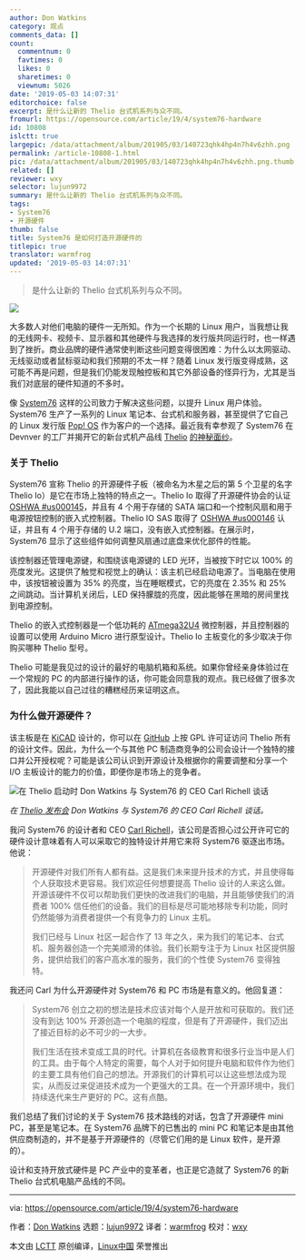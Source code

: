 ```yaml
---
author: Don Watkins
category: 观点
comments_data: []
count:
  commentnum: 0
  favtimes: 0
  likes: 0
  sharetimes: 0
  viewnum: 5026
date: '2019-05-03 14:07:31'
editorchoice: false
excerpt: 是什么让新的 Thelio 台式机系列与众不同。
fromurl: https://opensource.com/article/19/4/system76-hardware
id: 10808
islctt: true
largepic: /data/attachment/album/201905/03/140723qhk4hp4n7h4v6zhh.png
permalink: /article-10808-1.html
pic: /data/attachment/album/201905/03/140723qhk4hp4n7h4v6zhh.png.thumb.jpg
related: []
reviewer: wxy
selector: lujun9972
summary: 是什么让新的 Thelio 台式机系列与众不同。
tags:
- System76
- 开源硬件
thumb: false
title: System76 是如何打造开源硬件的
titlepic: true
translator: warmfrog
updated: '2019-05-03 14:07:31'
---
```



> 
> 是什么让新的 Thelio 台式机系列与众不同。
> 
> 
> 


![](/data/attachment/album/201905/03/140723qhk4hp4n7h4v6zhh.png)


大多数人对他们电脑的硬件一无所知。作为一个长期的 Linux 用户，当我想让我的无线网卡、视频卡、显示器和其他硬件与我选择的发行版共同运行时，也一样遇到了挫折。商业品牌的硬件通常使判断这些问题变得很困难：为什么以太网驱动、无线驱动或者鼠标驱动和我们预期的不太一样？随着 Linux 发行版变得成熟，这可能不再是问题，但是我们仍能发现触控板和其它外部设备的怪异行为，尤其是当我们对底层的硬件知道的不多时。


像 [System76](https://system76.com/) 这样的公司致力于解决这些问题，以提升 Linux 用户体验。System76 生产了一系列的 Linux 笔记本、台式机和服务器，甚至提供了它自己的 Linux 发行版 [Pop! OS](https://opensource.com/article/18/1/behind-scenes-popos-linux) 作为客户的一个选择。最近我有幸参观了 System76 在 Devnver 的工厂并揭开它的新台式机产品线 [Thelio](https://system76.com/desktops) [的神秘面纱](https://system76.com/desktops)。


### 关于 Thelio


System76 宣称 Thelio 的开源硬件子板（被命名为木星之后的第 5 个卫星的名字 Thelio Io）是它在市场上独特的特点之一。Thelio Io 取得了开源硬件协会的认证 [OSHWA #us000145](https://certification.oshwa.org/us000145.html)，并且有 4 个用于存储的 SATA 端口和一个控制风扇和用于电源按钮控制的嵌入式控制器。Thelio IO SAS 取得了 [OSHWA #us000146](https://certification.oshwa.org/us000146.html) 认证，并且有 4 个用于存储的 U.2 端口，没有嵌入式控制器。在展示时，System76 显示了这些组件如何调整风扇通过底盘来优化部件的性能。


该控制器还管理电源键，和围绕该电源键的 LED 光环，当被按下时它以 100% 的亮度发光。这提供了触觉和视觉上的确认：该主机已经启动电源了。当电脑在使用中，该按钮被设置为 35% 的亮度，当在睡眠模式，它的亮度在 2.35% 和 25% 之间跳动。当计算机关闭后，LED 保持朦胧的亮度，因此能够在黑暗的房间里找到电源控制。


Thelio 的嵌入式控制器是一个低功耗的 [ATmega32U4](https://www.microchip.com/wwwproducts/ATmega32u4) 微控制器，并且控制器的设置可以使用 Arduino Micro 进行原型设计。Thelio Io 主板变化的多少取决于你购买哪种 Thelio 型号。


Thelio 可能是我见过的设计的最好的电脑机箱和系统。如果你曾经亲身体验过在一个常规的 PC 的内部进行操作的话，你可能会同意我的观点。我已经做了很多次了，因此我能以自己过往的糟糕经历来证明这点。


### 为什么做开源硬件？


该主板是在 [KiCAD](http://kicad-pcb.org/) 设计的，你可以在 [GitHub](https://github.com/system76/thelio-io) 上按 GPL 许可证访问 Thelio 所有的设计文件。因此，为什么一个与其他 PC 制造商竞争的公司会设计一个独特的接口并公开授权呢？可能是该公司认识到开源设计及根据你的需要调整和分享一个 I/O 主板设计的能力的价值，即便你是市场上的竞争者。


![在 Thelio 启动时 Don Watkins 与 System76 的 CEO Carl Richell 谈话](/data/attachment/album/201905/03/140738u7shdetwdoostzsp.jpg "Don Watkins speaks with System76 CEO Carl Richell at the Thelio launch event.")


*在 [Thelio 发布会](https://trevgstudios.smugmug.com/System76/121418-Thelio-Press-Event/i-FKWFxFv) Don Watkins 与 System76 的 CEO Carl Richell 谈话。*


我问 System76 的设计者和 CEO [Carl Richell](https://www.linkedin.com/in/carl-richell-9435781)，该公司是否担心过公开许可它的硬件设计意味着有人可以采取它的独特设计并用它来将 System76 驱逐出市场。他说：



> 
> 开源硬件对我们所有人都有益。这是我们未来提升技术的方式，并且使得每个人获取技术更容易。我们欢迎任何想要提高 Thelio 设计的人来这么做。开源该硬件不仅可以帮助我们更快的改进我们的电脑，并且能够使我们的消费者 100% 信任他们的设备。我们的目标是尽可能地移除专利功能，同时仍然能够为消费者提供一个有竞争力的 Linux 主机。
> 
> 
> 我们已经与 Linux 社区一起合作了 13 年之久，来为我们的笔记本、台式机、服务器创造一个完美顺滑的体验。我们长期专注于为 Linux 社区提供服务，提供给我们的客户高水准的服务，我们的个性使 System76 变得独特。
> 
> 
> 


我还问 Carl 为什么开源硬件对 System76 和 PC 市场是有意义的。他回复道：



> 
> System76 创立之初的想法是技术应该对每个人是开放和可获取的。我们还没有到达 100% 开源创造一个电脑的程度，但是有了开源硬件，我们迈出了接近目标的必不可少的一大步。
> 
> 
> 我们生活在技术变成工具的时代。计算机在各级教育和很多行业当中是人们的工具。由于每个人特定的需要，每个人对于如何提升电脑和软件作为他们的主要工具有他们自己的想法。开源我们的计算机可以让这些想法成为现实，从而反过来促进技术成为一个更强大的工具。在一个开源环境中，我们持续迭代来生产更好的 PC。这有点酷。
> 
> 
> 


我们总结了我们讨论的关于 System76 技术路线的对话，包含了开源硬件 mini PC，甚至是笔记本。在 System76 品牌下的已售出的 mini PC 和笔记本是由其他供应商制造的，并不是基于开源硬件的（尽管它们用的是 Linux 软件，是开源的）。


设计和支持开放式硬件是 PC 产业中的变革者，也正是它造就了 System76 的新 Thelio 台式机电脑产品线的不同。




---


via: <https://opensource.com/article/19/4/system76-hardware>


作者：[Don Watkins](https://opensource.com/users/don-watkins) 选题：[lujun9972](https://github.com/lujun9972) 译者：[warmfrog](https://github.com/warmfrog) 校对：[wxy](https://github.com/wxy)


本文由 [LCTT](https://github.com/LCTT/TranslateProject) 原创编译，[Linux中国](https://linux.cn/) 荣誉推出